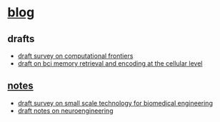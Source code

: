 # [blog](https://2345425fsasd.github.io/blog)

## drafts 

- [draft survey on computational frontiers](https://2345425fsasd.github.io/blog/drafts/DRAFT_Survey_on_Computational_Frontiers.pdf)
- [draft on bci memory retrieval and encoding at the cellular level](https://2345425fsasd.github.io/blog/drafts/DRAFT_BCI_Memory_Retrieval_and_Encoding_at_the_Cellular_Level.pdf)

## [notes](https://2345425fsasd.github.io/blog/drafts/References.pdf)

- [draft survey on small scale technology for biomedical engineering](https://2345425fsasd.github.io/blog/drafts/DRAFT_Survey_on_Small_Scale_Technology_for_BME.pdf)
- [draft notes on neuroengineering](https://2345425fsasd.github.io/blog/drafts/DRAFT_Notes_on_Neuroengineering.pdf)

